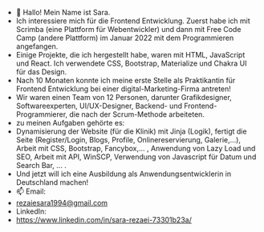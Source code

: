 - 👋 Hallo! Mein Name ist Sara.
-  Ich interessiere mich für die Frontend Entwicklung. Zuerst habe ich mit Scrimba (eine Plattform für Webentwickler) und dann mit Free Code Camp (andere Plattform) im      Januar 2022 mit dem Programmieren angefangen.
-  Einige Projekte, die ich hergestellt habe, waren mit HTML, JavaScript und React. Ich verwendete CSS, Bootstrap, Materialize und Chakra UI für das Design.
-  Nach 10 Monaten konnte ich meine erste Stelle als Praktikantin für Frontend Entwicklung bei einer digital-Marketing-Firma antreten!
-  Wir waren einen Team von 12 Personen, darunter Grafikdesigner, Softwareexperten, UI/UX-Designer, Backend- und Frontend-Programmierer, die nach der Scrum-Methode          arbeiteten. 
-  zu meinen Aufgaben gehörte es:  
-  Dynamisierung der Website (für die Klinik) mit Jinja (Logik), fertigt die Seite (Register/Login, Blogs, Profile, Onlinereservierung, Galerie,...), Arbeit mit CSS,        Bootstrap, Fancybox,... , Anwendung von Lazy Load und SEO, Arbeit mit API, WinSCP, Verwendung von Javascript für Datum und Search Bar, ... .
-  Und jetzt will ich eine Ausbildung als Anwendungsentwicklerin in Deutschland machen!
- 📫 Email:
- rezaiesara1994@gmail.com
- LinkedIn:
- https://www.linkedin.com/in/sara-rezaei-73301b23a/

